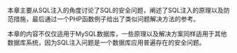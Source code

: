 

本章主要从SQL注入的角度讨论了SQL的安全问题，阐述了SQL注入的原理以及防范措施，最后通过一个PHP函数例子给出了类似问题解决方法的参考。

本章的内容不仅仅适用于MySQL数据库，一些原理以及解决方案同样适用于其他数据库系统，因为SQL注入问题是一个数据库应用普遍存在的安全问题。



